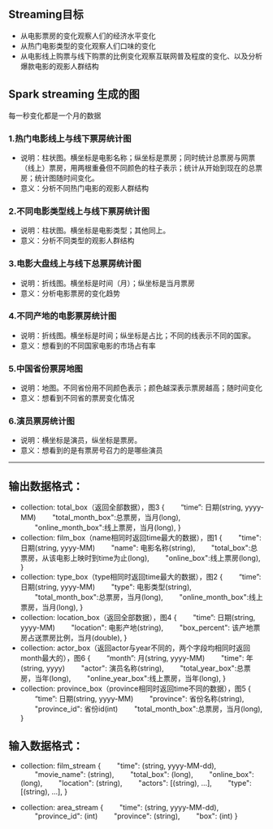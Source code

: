 ## Streaming目标

* 从电影票房的变化观察人们的经济水平变化
* 从热门电影类型的变化观察人们口味的变化
* 从电影线上购票与线下购票的比例变化观察互联网普及程度的变化、以及分析爆款电影的观影人群结构



## Spark streaming 生成的图

  每一秒变化都是一个月的数据

### 1.热门电影线上与线下票房统计图

* 说明：柱状图。横坐标是电影名称；纵坐标是票房；同时统计总票房与网票（线上）票房，用两根重叠但不同颜色的柱子表示；统计从开始到现在的总票房；统计图随时间变化。
* 意义：分析不同热门电影的观影人群结构

### 2.不同电影类型线上与线下票房统计图

* 说明：柱状图。横坐标是电影类型；其他同上。
* 意义：分析不同类型的观影人群结构

### 3.电影大盘线上与线下总票房统计图

* 说明：折线图。横坐标是时间（月）；纵坐标是当月票房
* 意义：分析电影票房的变化趋势

### 4.不同产地的电影票房统计图

* 说明：折线图。横坐标是时间；纵坐标是占比；不同的线表示不同的国家。
* 意义：想看到的不同国家电影的市场占有率

### 5.中国省份票房地图

* 说明：地图。不同省份用不同颜色表示；颜色越深表示票房越高；随时间变化
* 意义：想看到不同省的票房变化情况

### 6.演员票房统计图

* 说明：横坐标是演员，纵坐标是票房。
* 意义：想看到的是有票房号召力的是哪些演员

---

## 输出数据格式：

* collection: total_box（返回全部数据），图3
{
&emsp;&emsp;“time”: 日期(string,  yyyy-MM)
&emsp;&emsp;"total_month_box":总票房，当月(long),
&emsp;&emsp;"online_month_box":线上票房，当月(long),
}
* collection: film_box（name相同时返回time最大的数据），图1
{
&emsp;&emsp;"time": 日期(string, yyyy-MM)
&emsp;&emsp;"name": 电影名称(string),
&emsp;&emsp;"total_box":总票房，从该电影上映时到time为止(long),
&emsp;&emsp;"online_box":线上票房(long),
}
* collection: type_box（type相同时返回time最大的数据），图2
{
&emsp;&emsp;“time”: 日期(string,  yyyy-MM)
&emsp;&emsp;"type": 电影类型(string),
&emsp;&emsp;"total_month_box":总票房，当月(long),
&emsp;&emsp;"online_month_box":线上票房，当月(long),
}
* collection: location_box（返回全部数据），图4
{
&emsp;&emsp;"time”: 日期(string,  yyyy-MM)
&emsp;&emsp;"location": 电影产地(string),
&emsp;&emsp;"box_percent": 该产地票房占送票房比例，当月(double),
}
* collection: actor_box（返回actor与year不同的，两个字段均相同时返回month最大的），图6
{
&emsp;&emsp;“month”: 月(string,  yyyy-MM)
&emsp;&emsp;"time": 年(string,  yyyy)
&emsp;&emsp;"actor": 演员名称(string),
&emsp;&emsp;"total_year_box":总票房，当年(long),
&emsp;&emsp;"online_year_box":线上票房，当年(long),
}
* collection: province_box（province相同时返回time不同的数据），图5
{
&emsp;&emsp;“time”: 日期(string,  yyyy-MM)
&emsp;&emsp;"province": 省份名称(string),
&emsp;&emsp;"province_id": 省份id(int)
&emsp;&emsp;"total_month_box":总票房，当月(long),
}

## 输入数据格式：

* collection: film_stream
{
&emsp;&emsp;"time": (string, yyyy-MM-dd),
&emsp;&emsp;"movie_name": (string),
&emsp;&emsp;"total_box": (long),
&emsp;&emsp;"online_box": (long),
&emsp;&emsp;"location": (string),
&emsp;&emsp;"actors": [(string), ...],
&emsp;&emsp;"type": [(string), ...],
}

* collection: area_stream
{
&emsp;&emsp;"time": (string, yyyy-MM-dd),
&emsp;&emsp;"province_id": (int)
&emsp;&emsp;"province": (string),
&emsp;&emsp;"box": (int)
}



